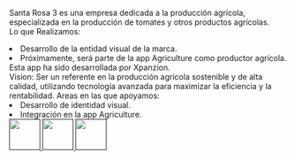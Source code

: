 <span class="font-bold text-start text-xl">Santa Rosa 3</span><span class="font-light text-start text-xl"> es una empresa dedicada a la producción agrícola, especializada en la producción de tomates y otros productos agrícolas.
 <br> <span class="font-bold text-xl">Lo que Realizamos:</span>
</span> 
<li class="font-light text-start text-xl">Desarrollo de la entidad visual de la marca.</li><li class="font-light text-start text-xl">Próximamente, será parte de la app Agriculture como productor agrícola. Esta app ha sido desarrollada por Xpanzion.</li>
<!-- VISION -->
<span class="font-semibold text-start text-xl"> Vision:</span>
<span class="font-light text-start text-xl">Ser un referente en la producción agrícola sostenible y de alta calidad, utilizando tecnología avanzada para maximizar la eficiencia y la rentabilidad.</span> 
<!-- AREAS DE TRABAJO -->
<span class="font-semibold text-start text-xl"> Areas en las que apoyamos:</span>
<li class="font-light text-start text-xl">Desarrollo de identidad visual.</li><li class="font-light text-start text-xl">Integración en la app Agriculture.</li>
<div class="flex justify-items-center w-5/12 py-5 gap-0">
<a href=""><img src="https://xpanzion.net/assets/icon-web.png" alt=""style="width:56px; height:56px">
</a>
<a href=""><img src="https://xpanzion.net/assets/icon-ig.png" alt="" style="width:56px; height:56px">
</a>
<a href=""><img src="https://xpanzion.net/assets/icon-fb.png" alt="" style="width:56px; height:56px">
</a>
</div>